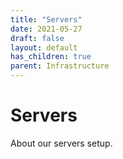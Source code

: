 ```yaml
---
title: "Servers"
date: 2021-05-27
draft: false
layout: default
has_children: true
parent: Infrastructure
---
```


# Servers
About our servers setup.

